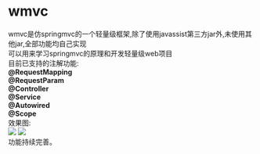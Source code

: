 # wmvc
wmvc是仿springmvc的一个轻量级框架,除了使用javassist第三方jar外,未使用其他jar,全部功能均自己实现<br>
可以用来学习springmvc的原理和开发轻量级web项目<br>
目前已支持的注解功能:<br>
<strong>
@RequestMapping<br>
@RequestParam<br>
@Controller<br>
@Service<br>
@Autowired<br>
@Scope<br>
</strong>
效果图:<br>
<img src = "https://github.com/Wayming233/wmvc/blob/master/img/image1.png">
<img src = "https://github.com/Wayming233/wmvc/blob/master/img/image2.png">
<br>
功能持续完善。


